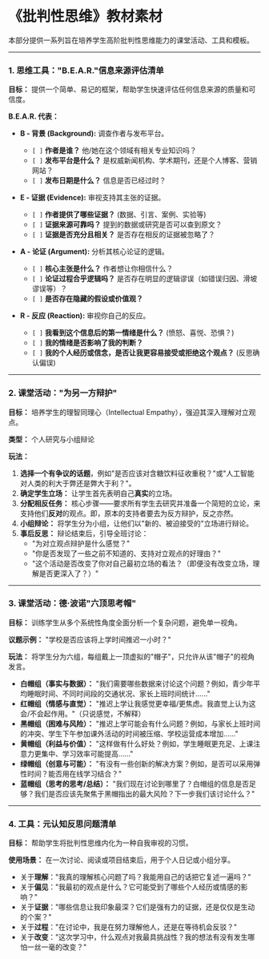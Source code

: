 # 《批判性思维》教材素材

本部分提供一系列旨在培养学生高阶批判性思维能力的课堂活动、工具和模板。

---

### 1. 思维工具："B.E.A.R."信息来源评估清单

**目标：** 提供一个简单、易记的框架，帮助学生快速评估任何信息来源的质量和可信度。

**B.E.A.R. 代表：**

* **B - 背景 (Background):** 调查作者与发布平台。
  * `[ ]` **作者是谁？** 他/她在这个领域有相关专业知识吗？
  * `[ ]` **发布平台是什么？** 是权威新闻机构、学术期刊，还是个人博客、营销网站？
  * `[ ]` **发布日期是什么？** 信息是否已经过时？

* **E - 证据 (Evidence):** 审视支持其主张的证据。
  * `[ ]` **作者提供了哪些证据？** (数据、引言、案例、实验等)
  * `[ ]` **证据来源可靠吗？** 提到的数据或研究是否可以查到原文？
  * `[ ]` **证据是否充分且相关？** 是否存在相反的证据被忽略了？

* **A - 论证 (Argument):** 分析其核心论证的逻辑。
  * `[ ]` **核心主张是什么？** 作者想让你相信什么？
  * `[ ]` **论证过程合乎逻辑吗？** 是否存在明显的逻辑谬误（如错误归因、滑坡谬误等）？
  * `[ ]` **是否存在隐藏的假设或价值观？**

* **R - 反应 (Reaction):** 审视你自己的反应。
  * `[ ]` **我看到这个信息后的第一情绪是什么？** (愤怒、喜悦、恐惧？)
  * `[ ]` **我的情绪是否影响了我的判断？**
  * `[ ]` **我的个人经历或信念，是否让我更容易接受或拒绝这个观点？** (反思确认偏误)

---

### 2. 课堂活动："为另一方辩护"

**目标：** 培养学生的理智同理心（Intellectual Empathy），强迫其深入理解对立观点。

**类型：** 个人研究与小组辩论

**玩法：**

1. **选择一个有争议的话题**，例如"是否应该对含糖饮料征收重税？"或"人工智能对人类的利大于弊还是弊大于利？"。
2. **确定学生立场：** 让学生首先表明自己**真实**的立场。
3. **分配相反任务：** 核心步骤——要求所有学生去研究并准备一个简短的立论，来支持他们**反对**的观点。即，原本的支持者要去为反方辩护，反之亦然。
4. **小组辩论：** 将学生分为小组，让他们以"新的、被迫接受的"立场进行辩论。
5. **事后反思：** 辩论结束后，引导全班讨论：
    * "为对立观点辩护是什么感觉？"
    * "你是否发现了一些之前不知道的、支持对立观点的好理由？"
    * "这个活动是否改变了你对自己最初立场的看法？（即便没有改变立场，理解是否更深入了？）"

---

### 3. 课堂活动：德·波诺"六顶思考帽"

**目标：** 训练学生从多个系统性角度全面分析一个复杂问题，避免单一视角。

**议题示例：** "学校是否应该将上学时间推迟一小时？"

**玩法：** 将学生分为六组，每组戴上一顶虚拟的"帽子"，只允许从该"帽子"的视角发言。

* **白帽组（事实与数据）：** "我们需要哪些数据来讨论这个问题？例如，青少年平均睡眠时间、不同时间段的交通状况、家长上班时间统计……"
* **红帽组（情感与直觉）：** "推迟上学让我感觉更幸福/更焦虑。我直觉上认为这会/不会起作用。"（只说感觉，不解释）
* **黑帽组（困难与风险）：** "推迟上学可能会有什么问题？例如，与家长上班时间的冲突、学生下午参加课外活动的时间被压缩、学校运营成本增加……"
* **黄帽组（利益与价值）：** "这样做有什么好处？例如，学生睡眠更充足、上课注意力更集中、学习效率可能提高……"
* **绿帽组（创意与可能）：** "有没有一些创新的解决方案？例如，是否可以采用弹性时间？能否用在线学习结合？"
* **蓝帽组（思考的思考/总结）：** "我们现在讨论到哪里了？白帽组的信息是否足够？我们是否应该先聚焦于黑帽指出的最大风险？下一步我们该讨论什么？"

---

### 4. 工具：元认知反思问题清单

**目标：** 帮助学生将批判性思维内化为一种自我审视的习惯。

**使用场景：** 在一次讨论、阅读或项目结束后，用于个人日记或小组分享。

* 关于**理解**："我真的理解核心问题了吗？我能用自己的话把它复述一遍吗？"
* 关于**偏见**："我最初的观点是什么？它可能受到了哪些个人经历或情感的影响？"
* 关于**证据**："哪些信息让我印象最深？它们是强有力的证据，还是仅仅是生动的个案？"
* 关于**过程**："在讨论中，我是在努力理解他人，还是在等待机会反驳？"
* 关于**改变**："这次学习中，什么观点对我最具挑战性？我的想法有没有发生哪怕一丝一毫的改变？"
